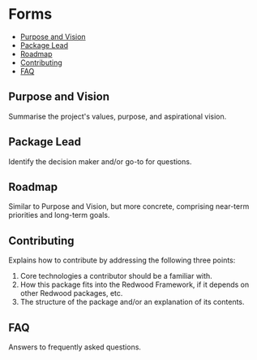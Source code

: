 # Forms

<!-- toc -->
- [Purpose and Vision](#Purpose-and-Vision)
- [Package Lead](#Package-Lead)
- [Roadmap](#Roadmap)
- [Contributing](#Contributing)
- [FAQ](#FAQ)

## Purpose and Vision
Summarise the project's values, purpose, and aspirational vision.

## Package Lead
Identify the decision maker and/or go-to for questions.

## Roadmap
Similar to Purpose and Vision, but more concrete, comprising near-term priorities and long-term goals.

## Contributing
Explains how to contribute by addressing the following three points:

1) Core technologies a contributor should be a familiar with.
2) How this package fits into the Redwood Framework, if it depends on other Redwood packages, etc.
3) The structure of the package and/or an explanation of its contents.

## FAQ

Answers to frequently asked questions.